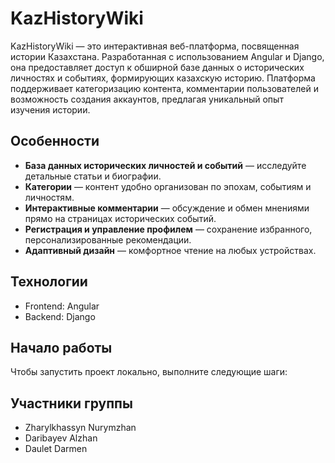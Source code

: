 # KazHistoryWiki

KazHistoryWiki — это интерактивная веб-платформа, посвященная истории Казахстана. Разработанная с использованием Angular и Django, она предоставляет доступ к обширной базе данных о исторических личностях и событиях, формирующих казахскую историю. Платформа поддерживает категоризацию контента, комментарии пользователей и возможность создания аккаунтов, предлагая уникальный опыт изучения истории.

## Особенности

- **База данных исторических личностей и событий** — исследуйте детальные статьи и биографии.
- **Категории** — контент удобно организован по эпохам, событиям и личностям.
- **Интерактивные комментарии** — обсуждение и обмен мнениями прямо на страницах исторических событий.
- **Регистрация и управление профилем** — сохранение избранного, персонализированные рекомендации.
- **Адаптивный дизайн** — комфортное чтение на любых устройствах.

## Технологии

- Frontend: Angular
- Backend: Django

## Начало работы

Чтобы запустить проект локально, выполните следующие шаги:

## Участники группы
- Zharylkhassyn Nurymzhan 
- Daribayev Alzhan
- Daulet Darmen
